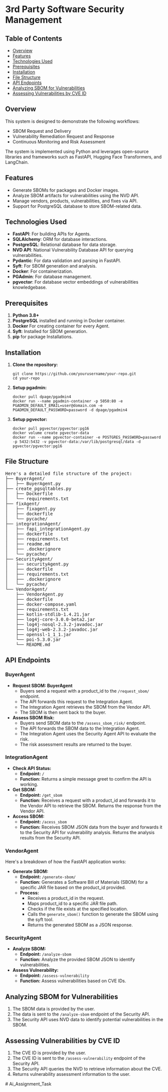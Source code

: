 <!DOCTYPE html>
<html lang="en">
<head>
    <meta charset="UTF-8">
    <meta http-equiv="X-UA-Compatible" content="IE=edge">
    <meta name="viewport" content="width=device-width, initial-scale=1.0">
    <title>3rd Party Software Security Management</title>
</head>
<body>

<h1>3rd Party Software Security Management</h1>

<h2>Table of Contents</h2>
<ul>
    <li><a href="#overview">Overview</a></li>
    <li><a href="#features">Features</a></li>
    <li><a href="#technologies-used">Technologies Used</a></li>
    <li><a href="#prerequisites">Prerequisites</a></li>
    <li><a href="#installation">Installation</a></li>
    <li><a href="#file-structure">File Structure</a></li>
    <li><a href="#api-endpoints">API Endpoints</a></li>
    <li><a href="#analyzing-sbom-for-vulnerabilities">Analyzing SBOM for Vulnerabilities</a></li>
    <li><a href="#assessing-vulnerabilities-by-cve-id">Assessing Vulnerabilities by CVE ID</a></li>
</ul>

<h2 id="overview">Overview</h2>
<p>This system is designed to demonstrate the following workflows:</p>
<ul>
    <li>SBOM Request and Delivery</li>
    <li>Vulnerability Remediation Request and Response</li>
    <li>Continuous Monitoring and Risk Assessment</li>
</ul>
<p>The system is implemented using Python and leverages open-source libraries and frameworks such as FastAPI, Hugging Face Transformers, and LangChain.</p>

<h2 id="features">Features</h2>
<ul>
    <li>Generate SBOMs for packages and Docker images.</li>
    <li>Analyze SBOM artifacts for vulnerabilities using the NVD API.</li>
    <li>Manage vendors, products, vulnerabilities, and fixes via API.</li>
    <li>Support for PostgreSQL database to store SBOM-related data.</li>
</ul>

<h2 id="technologies-used">Technologies Used</h2>
<ul>
    <li><strong>FastAPI</strong>: For building APIs for Agents.</li>
    <li><strong>SQLAlchemy</strong>: ORM for database interactions.</li>
    <li><strong>PostgreSQL</strong>: Relational database for data storage.</li>
    <li><strong>NVD API</strong>: National Vulnerability Database API for querying vulnerabilities.</li>
    <li><strong>Pydantic</strong>: For data validation and parsing in FastAPI.</li>
    <li><strong>Syft</strong>: For SBOM generation and analysis.</li>
    <li><strong>Docker</strong>: For containerization.</li>
    <li><strong>PGAdmin</strong>: For database management.</li>
    <li><strong>pgvector</strong>: For database vector embeddings of vulnerabilities knowledgebase.</li>
</ul>

<h2 id="prerequisites">Prerequisites</h2>
<ol>
    <li><strong>Python 3.8+</strong></li>
    <li><strong>PostgreSQL</strong> installed and running in Docker container.</li>
    <li><strong>Docker</strong> For creating container for every Agent.</li>
    <li><strong>Syft</strong>: Installed for SBOM generation.</li>
    <li><strong>pip</strong> for package Installations.</li>
</ol>

<h2 id="installation">Installation</h2>
<ol>
    <li><strong>Clone the repository:</strong>
        <pre><code>git clone https://github.com/yourusername/your-repo.git
cd your-repo</code></pre>
    </li>
    <li><strong>Setup pgadmin:</strong>
        <pre><code>docker pull dpage/pgadmin4
docker run --name pgadmin-container -p 5050:80 -e PGADMIN_DEFAULT_EMAIL=user@domain.com -e PGADMIN_DEFAULT_PASSWORD=password -d dpage/pgadmin4</code></pre>
    </li>
    <li><strong>Setup pgvector:</strong>
        <pre><code>docker pull pgvector/pgvector:pg16
docker volume create pgvector-data
docker run --name pgvector-container -e POSTGRES_PASSWORD=password -p 5432:5432 -v pgvector-data:/var/lib/postgresql/data -d pgvector/pgvector:pg16</code></pre>
    </li>
</ol>

<h2 id="file-structure">File Structure</h2>
<pre>
Here's a detailed file structure of the project:
├── BuyerAgent/
│   ├── BuyerAgent.py
├── create_pgsqltables.py
│   ├── Dockerfile
│   └── requirements.txt
├── fixAgent/
│   ├── fixagent.py
│   ├── dockerfile
│   └── pycache/
├── integrationAgent/
│   ├── fapi_integrationAgent.py
│   ├── dockerfile
│   ├── requirements.txt
│   ├── readme.md
│   ├── .dockerignore
│   └── pycache/
├── SecurityAgent/
│   ├── securityAgent.py
│   ├── dockerfile
│   ├── requirements.txt
│   ├── .dockerignore
│   └── pycache/
└── VendorAgent/
    ├── VendorAgent.py
    ├── dockerfile
    ├── docker-compose.yaml
    ├── requirements.txt
    ├── kotlin-stdlib-1.4.21.jar
    ├── log4j-core-3.0.0-beta2.jar
    ├── log4j-nosql-2.3.2-javadoc.jar
    ├── log4j-web-2.3.2-javadoc.jar
    ├── openssl-1_1_1.jar
    └── poi-5.3.0.jar
    └── README.md
</pre>

<h2 id="api-endpoints">API Endpoints</h2>

<h3>BuyerAgent</h3>
<ul>
    <li><strong>Request SBOM: BuyerAgent</strong>
        <ul>
            <li>Buyers send a request with a product_id to the <code>/request_sbom/</code> endpoint.</li>
            <li>The API forwards this request to the Integration Agent.</li>
            <li>The Integration Agent retrieves the SBOM from the Vendor API.</li>
            <li>The SBOM is then sent back to the buyer.</li>
        </ul>
    </li>
    <li><strong>Assess SBOM Risk:</strong>
        <ul>
            <li>Buyers send SBOM data to the <code>/assess_sbom_risk/</code> endpoint.</li>
            <li>The API forwards the SBOM data to the Integration Agent.</li>
            <li>The Integration Agent uses the Security Agent API to evaluate the risk.</li>
            <li>The risk assessment results are returned to the buyer.</li>
        </ul>
    </li>
</ul>

<h3>IntegrationAgent</h3>
<ul>
    <li><strong>Check API Status:</strong>
        <ul>
            <li><strong>Endpoint:</strong> <code>/</code></li>
            <li><strong>Function:</strong> Returns a simple message greet to confirm the API is working.</li>
        </ul>
    </li>
    <li><strong>Get SBOM:</strong>
        <ul>
            <li><strong>Endpoint:</strong> <code>/get_sbom</code></li>
            <li><strong>Function:</strong> Receives a request with a product_id and forwards it to the Vendor API to retrieve the SBOM. Returns the response from the Vendor API.</li>
        </ul>
    </li>
    <li><strong>Access SBOM:</strong>
        <ul>
            <li><strong>Endpoint:</strong> <code>/acess_sbom</code></li>
            <li><strong>Function:</strong> Receives SBOM JSON data from the buyer and forwards it to the Security API for vulnerability analysis. Returns the analysis results from the Security API.</li>
        </ul>
    </li>
</ul>

<h3>VendorAgent</h3>
<p>Here's a breakdown of how the FastAPI application works:</p>
<ul>
    <li><strong>Generate SBOM:</strong>
        <ul>
            <li><strong>Endpoint:</strong> <code>/generate-sbom/</code></li>
            <li><strong>Function:</strong> Generates a Software Bill of Materials (SBOM) for a specific JAR file based on the product_id provided.</li>
            <li><strong>Process:</strong>
                <ul>
                    <li>Receives a product_id in the request.</li>
                    <li>Maps product_id to a specific JAR file path.</li>
                    <li>Checks if the file exists at the specified location.</li>
                    <li>Calls the <code>generate_sbom()</code> function to generate the SBOM using the syft tool.</li>
                    <li>Returns the generated SBOM as a JSON response.</li>
                </ul>
            </li>
        </ul>
    </li>
</ul>

<h3>SecurityAgent</h3>
<ul>
    <li><strong>Analyze SBOM:</strong>
        <ul>
            <li><strong>Endpoint:</strong> <code>/analyze-sbom</code></li>
            <li><strong>Function:</strong> Analyze the provided SBOM JSON to identify vulnerabilities.</li>
        </ul>
    </li>
    <li><strong>Assess Vulnerability:</strong>
        <ul>
            <li><strong>Endpoint:</strong> <code>/assess-vulnerability</code></li>
            <li><strong>Function:</strong> Assess vulnerabilities based on CVE IDs.</li>
        </ul>
    </li>
</ul>

<h2 id="analyzing-sbom-for-vulnerabilities">Analyzing SBOM for Vulnerabilities</h2>
<ol>
    <li>The SBOM data is provided by the user.</li>
    <li>The data is sent to the <code>/analyze-sbom</code> endpoint of the Security API.</li>
    <li>The Security API uses NVD data to identify potential vulnerabilities in the SBOM.</li>
</ol>

<h2 id="assessing-vulnerabilities-by-cve-id">Assessing Vulnerabilities by CVE ID</h2>
<ol>
    <li>The CVE ID is provided by the user.</li>
    <li>The CVE ID is sent to the <code>/assess-vulnerability</code> endpoint of the Security API.</li>
    <li>The Security API queries the NVD to retrieve information about the CVE.</li>
    <li>Returns vulnerability assessment information to the user.</li>
</ol>

</body>
</html>
# Ai_Assignment_Task
